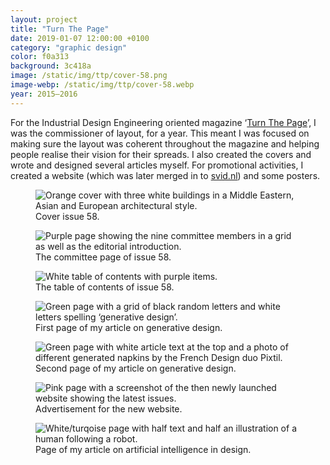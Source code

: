 ```yaml
---
layout: project
title: "Turn The Page"
date: 2019-01-07 12:00:00 +0100
category: "graphic design"
color: f0a313
background: 3c418a
image: /static/img/ttp/cover-58.png
image-webp: /static/img/ttp/cover-58.webp
year: 2015–2016
---
```

For the Industrial Design Engineering oriented magazine ‘[Turn The Page](https://svid.nl/turnthepage)’, I was the commissioner of layout, for a year. This meant I was focused on making sure the layout was coherent throughout the magazine and helping people realise their vision for their spreads. I also created the covers and wrote and designed several articles myself. For promotional activities, I created a website (which was later merged in to [svid.nl](/projects/ID-study-association/)) and some posters.


<div class="project__picture-group">

  <figure class="project__picture">
    <picture>
      <source data-srcset="/static/img/ttp/cover-58.webp 1x,
        /static/img/ttp/cover-58@2x.webp 2x"
        type="image/webp" class="lazy">
      <img loading="lazy" class="project__image lazy" alt="Orange cover with three white buildings in a Middle Eastern, Asian and European architectural style."
        data-srcset="/static/img/ttp/cover-58.png 1x,
          /static/img/ttp/cover-58@2x.png 2x"
        src="/static/img/placeholder.jpg"
        data-src="/static/img/ttp/cover-58.png">
    </picture>
    <figcaption class="project__caption">
      Cover issue 58.
    </figcaption>
  </figure>

  <figure class="project__picture">
    <picture>
      <source data-srcset="/static/img/ttp/committee.webp 1x,
        /static/img/ttp/committee@2x.webp 2x"
        type="image/webp" class="lazy">
      <img loading="lazy" class="project__image lazy" alt="Purple page showing the nine committee members in a grid as well as the editorial introduction."
        data-srcset="/static/img/ttp/committee.png 1x,
          /static/img/ttp/committee@2x.png 2x"
        src="/static/img/placeholder.jpg"
        data-src="/static/img/ttp/committee.png">
    </picture>
    <figcaption class="project__caption">
      The committee page of issue 58.
    </figcaption>
  </figure>

  <figure class="project__picture">
    <picture>
      <source data-srcset="/static/img/ttp/contents.webp 1x,
        /static/img/ttp/contents.webp 2x"
        type="image/webp" class="lazy">
      <img loading="lazy" class="project__image lazy" alt="White table of contents with purple items."
        data-srcset="/static/img/ttp/contents.png 1x,
          /static/img/ttp/contents.png 2x"
        src="/static/img/placeholder.jpg"
        data-src="/static/img/ttp/contents.png">
    </picture>
    <figcaption class="project__caption">
      The table of contents of issue 58.
    </figcaption>
  </figure>

  <figure class="project__picture">
    <picture>
      <source data-srcset="/static/img/ttp/generative-design-1.webp 1x,
        /static/img/ttp/generative-design-1@2x.webp 2x"
        type="image/webp" class="lazy">
      <img loading="lazy" class="project__image lazy" alt="Green page with a grid of black random letters and white letters spelling ‘generative design’."
        data-srcset="/static/img/ttp/generative-design-1.png 1x,
          /static/img/ttp/generative-design-1@2x.png 2x"
        src="/static/img/placeholder.jpg"
        data-src="/static/img/ttp/generative-design-1.png">
    </picture>
    <figcaption class="project__caption">
      First page of my article on generative design.
    </figcaption>
  </figure>

  <figure class="project__picture">
    <picture>
      <source data-srcset="/static/img/ttp/generative-design-2.webp 1x,
        /static/img/ttp/generative-design-2@2x.webp 2x"
        type="image/webp" class="lazy">
      <img loading="lazy" class="project__image lazy" alt="Green page with white article text at the top and a photo of different generated napkins by the French Design duo Pixtil."
        data-srcset="/static/img/ttp/generative-design-2.png 1x,
          /static/img/ttp/generative-design-2@2x.png 2x"
        src="/static/img/placeholder.jpg"
        data-src="/static/img/ttp/generative-design-2.png">
    </picture>
    <figcaption class="project__caption">
      Second page of my article on generative design.
    </figcaption>
  </figure>

  <figure class="project__picture">
    <picture>
      <source data-srcset="/static/img/ttp/ad.webp 1x,
        /static/img/ttp/ad@2x.webp 2x"
        type="image/webp" class="lazy">
      <img loading="lazy" class="project__image lazy" alt="Pink page with a screenshot of the then newly launched website showing the latest issues."
        data-srcset="/static/img/ttp/ad.png 1x,
          /static/img/ttp/ad@2x.png 2x"
        src="/static/img/placeholder.jpg"
        data-src="/static/img/ttp/ad.png">
    </picture>
    <figcaption class="project__caption">
      Advertisement for the new website.
    </figcaption>
  </figure>

  <figure class="project__picture">
    <picture>
      <source data-srcset="/static/img/ttp/ai.webp 1x,
        /static/img/ttp/ai@2x.webp 2x"
        type="image/webp" class="lazy">
      <img loading="lazy" class="project__image lazy" alt="White/turqoise page with half text and half an illustration of a human following a robot."
        data-srcset="/static/img/ttp/ai.png 1x,
          /static/img/ttp/ai@2x.png 2x"
        src="/static/img/placeholder.jpg"
        data-src="/static/img/ttp/ai.png">
    </picture>
    <figcaption class="project__caption">
      Page of my article on artificial intelligence in design.
    </figcaption>
  </figure>

</div>
